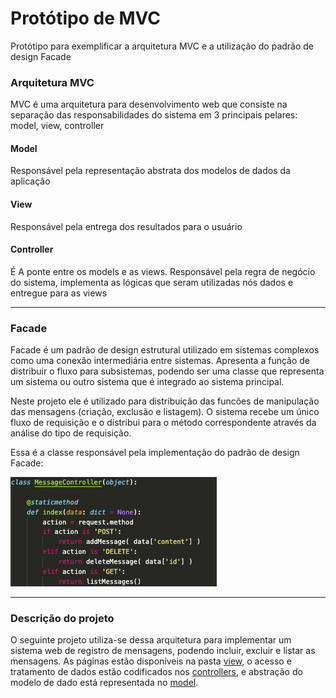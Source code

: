 # Protótipo de MVC
Protótipo para exemplificar a arquitetura MVC e a utilização do padrão de design Facade

### Arquitetura MVC
MVC é uma arquitetura para desenvolvimento web que consiste na separação das responsabilidades do sistema em 3 principais pelares: model, view, controller

#### Model
Responsável pela representação abstrata dos modelos de dados da aplicação

#### View
Responsável pela entrega dos resultados para o usuário

#### Controller
É A ponte entre os models e as views. Responsável pela regra de negócio do sistema, implementa as lógicas que seram utilizadas nós dados e entregue para as views

--------------------
### Facade

Facade é um padrão de design estrutural utilizado em sistemas complexos como uma conexão intermediária entre sistemas. Apresenta a função de distribuir o fluxo para subsistemas, podendo ser uma classe que representa um sistema ou outro sistema que é integrado ao sistema principal.

Neste projeto ele é utilizado para distribuição das funcões de manipulação das mensagens (criação, exclusão e listagem). O sistema recebe um único fluxo de requisição e o distribui para o método correspondente através da análise do tipo de requisição.

Essa é a classe responsável pela implementação do padrão de design Facade:

![Implementação Facade](assets/facade.png)

--------------------
### Descrição do projeto

O seguinte projeto utiliza-se dessa arquitetura para implementar um sistema web de registro de mensagens, podendo incluir, excluir e listar as mensagens. As páginas estão disponíveis na pasta [view](app/views), o acesso e tratamento de dados estão codificados nos [controllers](app/controllers), e abstração do modelo de dado está representada no [model](app/models).





